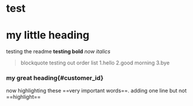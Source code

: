 # test
# my little heading
testing  the readme
**testing bold**
*now italics*
>blockquote
>testing
>out
order list
1.hello
2.good morning
3.bye
### my great heading{#customer_id}
now highlighting these ==very important words==.
adding one line but not ==highlight==
